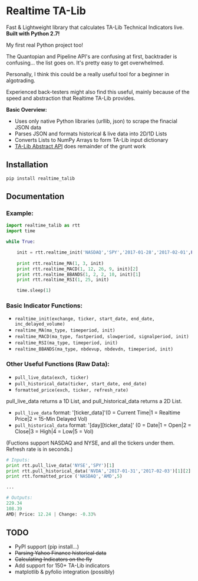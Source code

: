 # Realtime TA-Lib

Fast & Lightweight library that calculates TA-Lib Technical Indicators live. **Built with Python 2.7!**

My first real Python project too!

The Quantopian and Pipeline API's are confusing at first, backtrader is confusing... the list goes on.
It's pretty easy to get overwhelmed.

Personally, I think this could be a really useful tool for a beginner in algotrading. 

Experienced back-testers might also find this useful, mainly because of the speed and abstraction that
Realtime TA-Lib provides.

**Basic Overview:**

* Uses only native Python libraries (urllib, json) to scrape the finacial JSON data
* Parses JSON and formats historical & live data into 2D/1D Lists
* Converts Lists to NumPy Arrays to form TA-Lib input dictionary
* [TA-Lib Abstract API](https://mrjbq7.github.io/ta-lib/abstract.html) does remainder of the grunt work

## Installation
```
pip install realtime_talib
```

## Documentation

### Example:

```python
import realtime_talib as rtt
import time

while True:

	init = rtt.realtime_init('NASDAQ','SPY','2017-01-28','2017-02-01',False)
	
	print rtt.realtime_MA(1, 3, init)
	print rtt.realtime_MACD(1, 12, 26, 9, init)[2]
	print rtt.realtime_BBANDS(1, 2, 2, 10, init)[1]
	print rtt.realtime_RSI(1, 25, init)

	time.sleep(1)
```

### Basic Indicator Functions:

* `realtime_init(exchange, ticker, start_date, end_date, inc_delayed_volume)`
* `realtime_MA(ma_type, timeperiod, init)`
* `realtime_MACD(ma_type, fastperiod, slowperiod, signalperiod, init)`
* `realtime_RSI(ma_type, timeperiod, init)`
* `realtime_BBANDS(ma_type, nbdevup, nbdevdn, timeperiod, init)`

### Other Useful Functions (Raw Data):

* `pull_live_data(exch, ticker)`
* `pull_historical_data(ticker, start_date, end_date)`
* `formatted_price(exch, ticker, refresh_rate)`

pull_live_data returns a 1D List, and pull_historical_data returns a 2D List.
* `pull_live_data` format: '[ticker_data]'(0 = Current Time|1 = Realtime Price|2 = 15-Min Delayed Vol)
* `pull_historical_data` format: '[day][ticker_data]' (0 = Date|1 = Open|2 = Close|3 = High|4 = Low|5 = Vol)

(Fuctions support NASDAQ and NYSE, and all the tickers under them. Refresh rate is in seconds.)

```python
# Inputs:
print rtt.pull_live_data('NYSE','SPY')[1]
print rtt.pull_historical_data('NVDA','2017-01-31','2017-02-03')[1][2] #January 31st, 2017
print rtt.formatted_price ('NASDAQ','AMD',5)

...

# Outputs:
229.34
108.39
AMD| Price: 12.24 | Change: -0.33%
```

## TODO

* PyPI support (pip install...)
*  ~~Parsing Yahoo Finance historical data~~
*  ~~Calculating Indicators on the fly~~
*  Add support for 150+ TA-Lib indicators
*  matplotlib & pyfolio integration (possibly)
